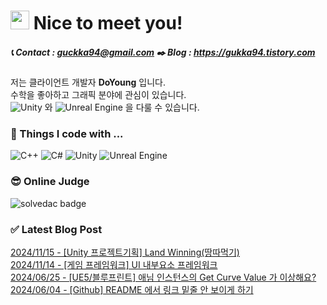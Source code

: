
# <img src="https://github.com/JustDoYoung/JustDoYoung/assets/63029463/312b6a4a-8df0-4ae7-9a19-42dc5d5e3a7b" width="30" height="30"/> Nice to meet you! 
##### 📞 Contact : guckka94@gmail.com ✒️ Blog : https://gukka94.tistory.com   

저는 클라이언트 개발자 **DoYoung** 입니다.  
수학을 좋아하고 그래픽 분야에 관심이 있습니다.   
![Unity](https://img.shields.io/badge/unity-%23000000.svg?style=plastic&logo=unity&logoColor=white) 와 ![Unreal Engine](https://img.shields.io/badge/unrealengine-%23313131.svg?style=plastic&logo=unrealengine&logoColor=white) 을 다룰 수 있습니다.
   
### 🌱 Things I code with ...
  ![C++](https://img.shields.io/badge/c++-%2300599C.svg?style=plastic&logo=c%2B%2B&logoColor=white)
  ![C#](https://img.shields.io/badge/c%23-%23239120.svg?style=plastic&logo=csharp&logoColor=white)
  ![Unity](https://img.shields.io/badge/unity-%23000000.svg?style=plastic&logo=unity&logoColor=white) 
  ![Unreal Engine](https://img.shields.io/badge/unrealengine-%23313131.svg?style=plastic&logo=unrealengine&logoColor=white) 
   
### 😎 Online Judge
![solvedac badge](https://solvedac-readme-badge.vercel.app/api/v1/badge?user=tornado0310&theme=github-dark&compact=1)
   
   
### ✅ Latest Blog Post

[2024/11/15 - [Unity 프로젝트기획] Land Winning(땅따먹기)](http://gukka94.tistory.com/36) <br>
[2024/11/14 - [게임 프레임워크] UI 내부요소 프레임워크](http://gukka94.tistory.com/35) <br>
[2024/06/25 - [UE5/블루프린트] 애님 인스턴스의 Get Curve Value 가 이상해요?](http://gukka94.tistory.com/34) <br>
[2024/06/04 - [Github] README 에서 링크 밑줄 안 보이게 하기](http://gukka94.tistory.com/33) <br>
